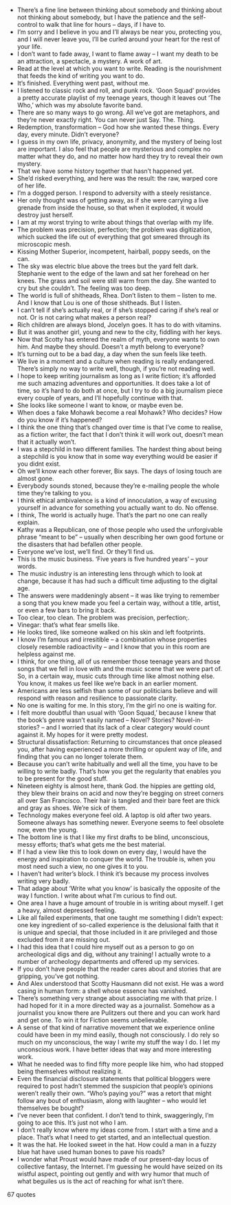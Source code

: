  - There’s a fine line between thinking about somebody and thinking about not thinking about somebody, but I have the patience and the self-control to walk that line for hours – days, if I have to.
 - I’m sorry and I believe in you and I’ll always be near you, protecting you, and I will never leave you, I’ll be curled around your heart for the rest of your life.
 - I don’t want to fade away, I want to flame away – I want my death to be an attraction, a spectacle, a mystery. A work of art.
 - Read at the level at which you want to write. Reading is the nourishment that feeds the kind of writing you want to do.
 - It’s finished. Everything went past, without me.
 - I listened to classic rock and roll, and punk rock. ‘Goon Squad’ provides a pretty accurate playlist of my teenage years, though it leaves out ‘The Who,’ which was my absolute favorite band.
 - There are so many ways to go wrong. All we’ve got are metaphors, and they’re never exactly right. You can never just Say. The. Thing.
 - Redemption, transformation – God how she wanted these things. Every day, every minute. Didn’t everyone?
 - I guess in my own life, privacy, anonymity, and the mystery of being lost are important. I also feel that people are mysterious and complex no matter what they do, and no matter how hard they try to reveal their own mystery.
 - That we have some history together that hasn’t happened yet.
 - She’d risked everything, and here was the result: the raw, warped core of her life.
 - I’m a dogged person. I respond to adversity with a steely resistance.
 - Her only thought was of getting away, as if she were carrying a live grenade from inside the house, so that when it exploded, it would destroy just herself.
 - I am at my worst trying to write about things that overlap with my life.
 - The problem was precision, perfection; the problem was digitization, which sucked the life out of everything that got smeared through its microscopic mesh.
 - Kissing Mother Superior, incompetent, hairball, poppy seeds, on the can.
 - The sky was electric blue above the trees but the yard felt dark. Stephanie went to the edge of the lawn and sat her forehead on her knees. The grass and soil were still warm from the day. She wanted to cry but she couldn’t. The feeling was too deep.
 - The world is full of shitheads, Rhea. Don’t listen to them – listen to me. And I know that Lou is one of those shitheads. But I listen.
 - I can’t tell if she’s actually real, or if she’s stopped caring if she’s real or not. Or is not caring what makes a person real?
 - Rich children are always blond, Jocelyn goes. It has to do with vitamins.
 - But it was another girl, young and new to the city, fiddling with her keys.
 - Now that Scotty has entered the realm of myth, everyone wants to own him. And maybe they should. Doesn’t a myth belong to everyone?
 - It’s turning out to be a bad day, a day when the sun feels like teeth.
 - We live in a moment and a culture when reading is really endangered. There’s simply no way to write well, though, if you’re not reading well.
 - I hope to keep writing journalism as long as I write fiction; it’s afforded me such amazing adventures and opportunities. It does take a lot of time, so it’s hard to do both at once, but I try to do a big journalism piece every couple of years, and I’ll hopefully continue with that.
 - She looks like someone I want to know, or maybe even be.
 - When does a fake Mohawk become a real Mohawk? Who decides? How do you know if it’s happened?
 - I think the one thing that’s changed over time is that I’ve come to realise, as a fiction writer, the fact that I don’t think it will work out, doesn’t mean that it actually won’t.
 - I was a stepchild in two different families. The hardest thing about being a stepchild is you know that in some way everything would be easier if you didnt exist.
 - Oh we’ll know each other forever, Bix says. The days of losing touch are almost gone.
 - Everybody sounds stoned, because they’re e-mailing people the whole time they’re talking to you.
 - I think ethical ambivalence is a kind of innoculation, a way of excusing yourself in advance for something you actually want to do. No offense.
 - I think, The world is actually huge. That’s the part no one can really explain.
 - Kathy was a Republican, one of those people who used the unforgivable phrase “meant to be” – usually when describing her own good fortune or the disasters that had befallen other people.
 - Everyone we’ve lost, we’ll find. Or they’ll find us.
 - This is the music business. ‘Five years is five hundred years’ – your words.
 - The music industry is an interesting lens through which to look at change, because it has had such a difficult time adjusting to the digital age.
 - The answers were maddeningly absent – it was like trying to remember a song that you knew made you feel a certain way, without a title, artist, or even a few bars to bring it back.
 - Too clear, too clean. The problem was precision, perfection;.
 - Vinegar: that’s what fear smells like.
 - He looks tired, like someone walked on his skin and left footprints.
 - I know I’m famous and irresitible – a combination whose properties closely resemble radioactivity – and I know that you in this room are helpless against me.
 - I think, for one thing, all of us remember those teenage years and those songs that we fell in love with and the music scene that we were part of. So, in a certain way, music cuts through time like almost nothing else. You know, it makes us feel like we’re back in an earlier moment.
 - Americans are less selfish than some of our politicians believe and will respond with reason and resilience to passionate clarity.
 - No one is waiting for me. In this story, I’m the girl no one is waiting for.
 - I felt more doubtful than usual with ‘Goon Squad,’ because I knew that the book’s genre wasn’t easily named – Novel? Stories? Novel-in-stories? – and I worried that its lack of a clear category would count against it. My hopes for it were pretty modest.
 - Structural dissatisfaction: Returning to circumstances that once pleased you, after having experienced a more thrilling or opulent way of life, and finding that you can no longer tolerate them.
 - Because you can’t write habitually and well all the time, you have to be willing to write badly. That’s how you get the regularity that enables you to be present for the good stuff.
 - Nineteen eighty is almost here, thank God. the hippies are getting old, they blew their brains on acid and now they’re begging on street corners all over San Francisco. Their hair is tangled and their bare feet are thick and gray as shoes. We’re sick of them.
 - Technology makes everyone feel old. A laptop is old after two years. Someone always has something newer. Everyone seems to feel obsolete now, even the young.
 - The bottom line is that I like my first drafts to be blind, unconscious, messy efforts; that’s what gets me the best material.
 - If I had a view like this to look down on every day, I would have the energy and inspiration to conquer the world. The trouble is, when you most need such a view, no one gives it to you.
 - I haven’t had writer’s block. I think it’s because my process involves writing very badly.
 - That adage about ‘Write what you know’ is basically the opposite of the way I function. I write about what I’m curious to find out.
 - One area I have a huge amount of trouble in is writing about myself. I get a heavy, almost depressed feeling.
 - Like all failed experiments, that one taught me something I didn’t expect: one key ingredient of so-called experience is the delusional faith that it is unique and special, that those included in it are privileged and those excluded from it are missing out.
 - I had this idea that I could hire myself out as a person to go on archeological digs and dig, without any training! I actually wrote to a number of archeology departments and offered up my services.
 - If you don’t have people that the reader cares about and stories that are gripping, you’ve got nothing.
 - And Alex understood that Scotty Hausmann did not exist. He was a word casing in human form: a shell whose essence has vanished.
 - There’s something very strange about associating me with that prize. I had hoped for it in a more directed way as a journalist. Somehow as a journalist you know there are Pulitzers out there and you can work hard and get one. To win it for Fiction seems unbelievable.
 - A sense of that kind of narrative movement that we experience online could have been in my mind easily, though not consciously. I do rely so much on my unconscious, the way I write my stuff the way I do. I let my unconscious work. I have better ideas that way and more interesting work.
 - What he needed was to find fifty more people like him, who had stopped being themselves without realizing it.
 - Even the financial disclosure statements that political bloggers were required to post hadn’t stemmed the suspicion that people’s opinions weren’t really their own. “Who’s paying you?” was a retort that might follow any bout of enthusiasm, along with laughter – who would let themselves be bought?
 - I’ve never been that confident. I don’t tend to think, swaggeringly, I’m going to ace this. It’s just not who I am.
 - I don’t really know where my ideas come from. I start with a time and a place. That’s what I need to get started, and an intellectual question.
 - It was the hat. He looked sweet in the hat. How could a man in a fuzzy blue hat have used human bones to pave his roads?
 - I wonder what Proust would have made of our present-day locus of collective fantasy, the Internet. I’m guessing he would have seized on its wistful aspect, pointing out gently and with wry humor that much of what beguiles us is the act of reaching for what isn’t there.

67 quotes